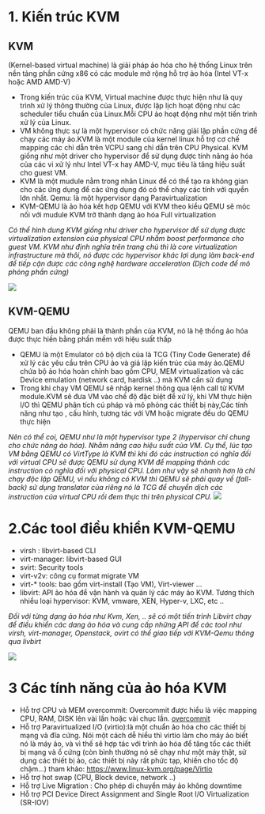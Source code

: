 # 1. Kiến trúc KVM
## KVM 
(Kernel-based virtual machine) là giải pháp ảo hóa cho hệ thống Linux trên nền tảng phần cứng x86 có các module mở rộng hỗ trợ ảo hóa (Intel VT-x hoặc AMD AMD-V)
- Trong kiến trúc của KVM, Virtual machine được thực hiện như là quy trình xử lý thông thường của Linux, được lập lịch hoạt động như các scheduler tiểu chuẩn của Linux.Mỗi CPU ảo hoạt động như một tiến trình xử lý của Linux.
- VM không thực sự là một hypervisor có chức năng giải lập phần cứng để chạy các máy ảo.KVM  là một module của kernel linux hỗ trợ cơ chế mapping các chỉ dẫn trên VCPU  sang chỉ dẫn trên CPU Physical. KVM giống như một driver cho hypervisor để sử dụng được tính năng ảo hóa của các vi xử lý như Intel VT-x hay AMD-V, mục tiêu là tăng hiệu suất cho guest VM.
- KVM là một mudule nằm trong nhân Linux để có thể tạo ra không gian cho các ứng dụng để các ứng dụng đó có thể chạy các tính với quyền lớn nhất. Qemu: là một hypervisor dạng Paravirtualization
- KVM-QEMU là ảo hóa kết hợp QEMU với KVM theo kiểu QEMU sẽ móc nối với mudule KVM trở thành dạng ảo hóa Full virtualization

*Có thể hình dung KVM giống như driver cho hypervisor để sử dụng được virtualization extension của physical CPU nhằm boost performance cho guest VM. KVM như định nghĩa trên trang chủ thì là core virtualization infrastructure mà thôi, nó được các hypervisor khác lợi dụng làm back-end để tiếp cận được các công nghệ hardware acceleration (Dịch code để mô phỏng phần cứng)*

<img src=https://s8.gifyu.com/images/image1a35043b63e99e9e.png>

## KVM-QEMU
QEMU ban đầu không phải là thành phần của KVM, nó là hệ thống ảo hóa được thực hiền bằng phần mềm với hiệu suất thấp
- QEMU là một Emulator có bộ dịch của là TCG (Tiny Code Generate) để xử lý các yêu cầu trên CPU ảo và giả lập kiến trúc của máy ảo.QEMU chứa bộ ảo hóa hoàn chỉnh bao gồm CPU, MEM virtualization và các Device emulation (network card, hardisk ..) mà KVM cần sử dụng
- Trong khi chạy VM QEMU sẽ nhập kernel thông qua lệnh call từ KVM module.KVM sẽ đưa VM vào chế độ đặc biệt để xử lý, khi VM thực hiện I/O thì QEMU phân tích cú pháp và mô phỏng các thiết bị này,Các tính năng như tạo , cấu hình, tương tác với VM hoặc migrate đều do QEMU thực hiện

 *Nên có thể coi, QEMU như là một hypervisor type 2 (hypervisor chỉ chung cho chức năng ảo hóa). Nhằm nâng cao hiệu suất của VM. Cụ thể, lúc tạo VM bằng QEMU có VirtType là KVM thì khi đó các instruction có nghĩa đối với virtual CPU sẽ được QEMU sử dụng KVM để mapping thành các instruction có nghĩa đối với physical CPU. Làm như vậy sẽ nhanh hơn là chỉ chạy độc lập QEMU, vì nếu không có KVM thì QEMU sẽ phải quay về (fall-back) sử dụng translator của riêng nó là TCG để chuyển dịch các instruction của virtual CPU rồi đem thực thi trên physical CPU.*
<img src=https://s8.gifyu.com/images/image25271741fc94e209.png>

# 2.Các tool điều khiển KVM-QEMU

- virsh : libvirt-based  CLI
- virt-manager:  libvirt-based GUI
- svirt: Security tools
- virt-v2v: công cụ format migrate VM
- virt-* tools: bao gồm virt-install (Tạo VM), Virt-viewer ...
- libvirt: API ảo hóa để vận hành và quản lý các máy ảo KVM. Tương thích nhiều loại hypervisor:  KVM, vmware, XEN, Hyper-v, LXC, etc ..

*Đối với từng dạng ảo hóa như Kvm, Xen, .. sẽ có một tiến trình Libvirt chạy để điều khiển các dang ảo hóa và cung cấp những API để các tool như virsh, virt-manager, Openstack, ovirt có thể giao tiếp với KVM-Qemu thông qua livbirt*

<img src=https://s8.gifyu.com/images/image97ce7da0c4b58017.png>

# 3 Các tính năng của ảo hóa KVM

 - Hỗ trợ CPU và MEM overcommit: Overcommit được hiểu là việc mapping CPU, RAM, DISK lên vài lần hoặc vài chục lần. [overcommit](https://github.com/ttranvan/KVM/blob/main/overcommit.md)
 - Hỗ trợ Paravirtualized I/O (virtio):là một chuẩn ảo hóa cho các thiết bị mạng và đĩa cứng. Nói một cách dễ hiểu thì virtio làm cho máy ảo biết nó là máy ảo, và vì thế sẽ hợp tác với trình ảo hóa  để tăng tốc các thiết bị mạng và ổ cứng (còn bình thường nó sẽ chạy như một máy thật, sử dụng các thiết bị ảo, các thiết bị này rất phức tạp, khiến cho tốc độ chậm...) tham khảo: https://www.linux-kvm.org/page/Virtio
- Hỗ trợ hot swap (CPU, Block device, network ..)
- Hỗ trợ Live Migration : Cho phép di chuyển máy ảo không downtime 
- Hỗ trợ PCI Device Direct Assignment and Single Root I/O Virtualization (SR-IOV)

